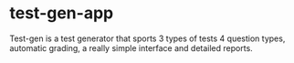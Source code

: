 test-gen-app
============

Test-gen is a test generator that sports 3 types of tests 4 question types, automatic grading, a really simple interface and detailed reports.
